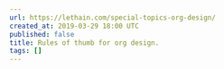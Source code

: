 ```yaml
---
url: https://lethain.com/special-topics-org-design/
created_at: 2019-03-29 18:00 UTC
published: false
title: Rules of thumb for org design.
tags: []
---
```



